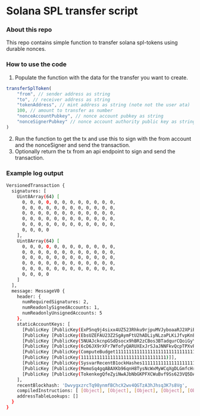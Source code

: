 # Solana SPL transfer script

### About this repo
This repo contains simple function to transfer solana spl-tokens using durable nonces.

### How to use the code
1. Populate the function with the data for the transfer you want to create.
```typescript
transferSplToken(
    "from", // sender address as string
    "to", // receiver address as string
    "tokenAddress", // mint address as string (note not the user ata)
    100, // amount to transfer as number
    "nonceAccountPubkey", // nonce account pubkey as string
    "nonceSignerPubkey" // nonce account authority public key as string
)
```
2. Run the function to get the tx and use this to sign with the from account and the nonceSigner and send the transaction.
3. Optionally return the tx from an api endpoint to sign and send the transaction.


### Example log output
```bash
VersionedTransaction {
  signatures: [
    Uint8Array(64) [
      0, 0, 0, 0, 0, 0, 0, 0, 0, 0, 0, 0,
      0, 0, 0, 0, 0, 0, 0, 0, 0, 0, 0, 0,
      0, 0, 0, 0, 0, 0, 0, 0, 0, 0, 0, 0,
      0, 0, 0, 0, 0, 0, 0, 0, 0, 0, 0, 0,
      0, 0, 0, 0, 0, 0, 0, 0, 0, 0, 0, 0,
      0, 0, 0, 0
    ],
    Uint8Array(64) [
      0, 0, 0, 0, 0, 0, 0, 0, 0, 0, 0, 0,
      0, 0, 0, 0, 0, 0, 0, 0, 0, 0, 0, 0,
      0, 0, 0, 0, 0, 0, 0, 0, 0, 0, 0, 0,
      0, 0, 0, 0, 0, 0, 0, 0, 0, 0, 0, 0,
      0, 0, 0, 0, 0, 0, 0, 0, 0, 0, 0, 0,
      0, 0, 0, 0
    ]
  ],
  message: MessageV0 {
    header: {
      numRequiredSignatures: 2,
      numReadonlySignedAccounts: 1,
      numReadonlyUnsignedAccounts: 5
    },
    staticAccountKeys: [
      [PublicKey [PublicKey(ExP5nq9j4sixx4UZ523Rhku9rjpuMVJyboaaRJ2XPiBo)]],
      [PublicKey [PublicKey(EbsUZEFAU23Z2SgAymFtU2hADLiyNLzaPLKiJfvpKnE7)]],
      [PublicKey [PublicKey(5NUAJckcnpGSdDsocx9hBR2zCBos3BTadqurCQoiGyYd)]],
      [PublicKey [PublicKey(6cD6JX9rXFr7WfofyQARUXExJrSJaJNNFkvQcpTPXvR2)]],
      [PublicKey [PublicKey(ComputeBudget111111111111111111111111111111)]],
      [PublicKey [PublicKey(11111111111111111111111111111111)]],
      [PublicKey [PublicKey(SysvarRecentB1ockHashes11111111111111111111)]],
      [PublicKey [PublicKey(MemoSq4gqABAXKb96qnH8TysNcWxMyWCqXgDLGmfcHr)]],
      [PublicKey [PublicKey(TokenkegQfeZyiNwAJbNbGKPFXCWuBvf9Ss623VQ5DA)]]
    ],
    recentBlockhash: 'DwvygxzrcTq98ynmfBChcX2wv4QGTzA3hJhsq3K7s8Vg',
    compiledInstructions: [ [Object], [Object], [Object], [Object], [Object] ],
    addressTableLookups: []
  }
}
```